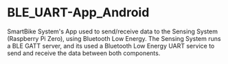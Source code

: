 BLE_UART-App_Android
==================================================================================================================================================================================================================

SmartBike System's App used to send/receive data to the Sensing System (Raspberry Pi Zero), using Bluetooth Low Energy. The Sensing System runs a BLE GATT server, and its used a Bluetooth Low Energy UART service to send and receive the data between both components.


